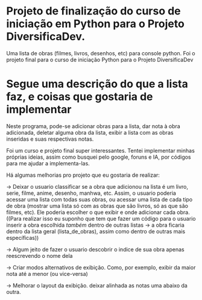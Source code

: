 # Projeto de finalização do curso de iniciação em Python para o Projeto DiversificaDev.

Uma lista de obras (filmes, livros, desenhos, etc) para console python. Foi o projeto final para o curso de iniciação Python para o Projeto DiversificaDev

# Segue uma descrição do que a lista faz, e coisas que gostaria de implementar

Neste programa, pode-se adicionar obras para a lista, dar nota à obra adicionada, deletar alguma obra da lista, exibir a lista com as obras inseridas e suas respectivas notas.

Foi um curso e projeto final super interessantes. Tentei implementar minhas próprias ideias, assim como busquei pelo google, foruns e IA, por códigos para me ajudar a implementa-las.

Há algumas melhorias pro projeto que eu gostaria de realizar:

 ->  Deixar o usuario classificar se a obra que adicionou na lista é um livro, serie, filme, anime, desenho, manhwa, etc. Assim, o usuario poderia acessar uma lista com todas suas obras, ou acessar uma lista de cada tipo de obra (mostrar uma lista só com as obras que são livros, só as que são filmes, etc). Ele poderia escolher o que exibir e onde adicionar cada obra.
       ((Para realizar isso eu suponho que tem que fazer um código para o usuario inserir a  obra escolhida *também* dentro de outras listas -> a obra ficaria dentro da lista geral (lista_de_obras), assim como dentro de outras mais específicas))

 -> Algum jeito de fazer o usuario descobrir o indice de sua obra apenas reescrevendo o nome dela

 -> Criar modos alternativos de exibição. Como, por exemplo, exibir da maior nota até a menor (ou vice-versa)

 -> Melhorar o layout da exibição. deixar alinhada as notas uma abaixo da outra.
